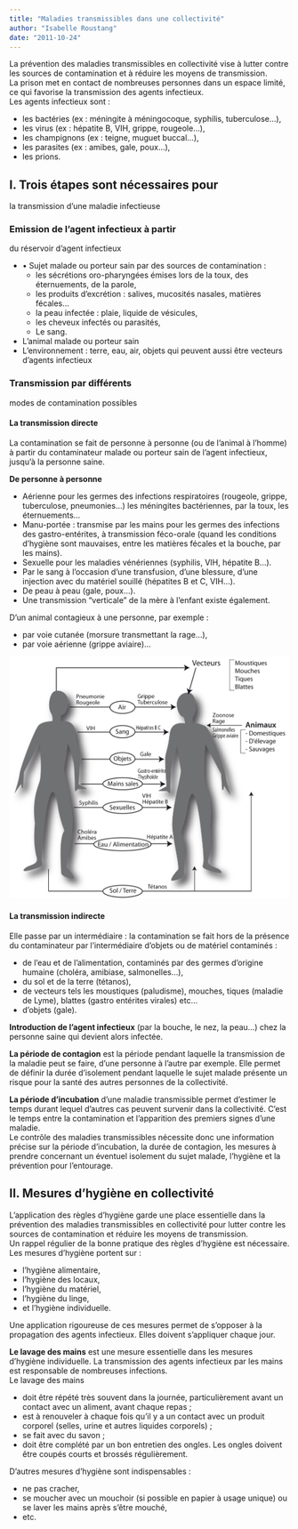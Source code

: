 ```yaml
---
title: "Maladies transmissibles dans une collectivité"
author: "Isabelle Roustang"
date: "2011-10-24"
---
```


<div class="teaser"><p>La prévention des maladies transmissibles en collectivité vise à lutter contre les sources de contamination et à réduire les moyens de transmission.<br />
La prison met en contact de nombreuses personnes dans un espace limité, ce qui favorise la transmission des agents infectieux.<br />
Les agents infectieux sont :</p>
<ul>
<li>les bactéries (ex : méningite à méningocoque, syphilis, tuberculose…),</li>
<li>les virus (ex : hépatite B, VIH, grippe, rougeole…),</li>
<li>les champignons (ex : teigne, muguet buccal…),</li>
<li>les parasites (ex : amibes, gale, poux…),</li>
<li>les prions.</li>
</ul></div>

## I. Trois étapes sont nécessaires pour

la transmission d’une maladie infectieuse

### Emission de l’agent infectieux à partir

du réservoir d’agent infectieux

- • Sujet malade ou porteur sain par des sources de contamination :
  - les sécrétions oro-pharyngées émises lors de la toux, des éternuements, de la parole,
  - les produits d’excrétion : salives, mucosités nasales, matières fécales…
  - la peau infectée : plaie, liquide de vésicules,
  - les cheveux infectés ou parasités,
  - Le sang.
- L’animal malade ou porteur sain
- L’environnement : terre, eau, air, objets qui peuvent aussi être vecteurs d’agents infectieux

### Transmission par différents

modes de contamination possibles

#### La transmission directe

La contamination se fait de personne à personne (ou de l’animal à l’homme) à partir du contaminateur malade ou porteur sain de l’agent infectieux, jusqu’à la personne saine.

**De personne à personne**

- Aérienne pour les germes des infections respiratoires (rougeole, grippe, tuberculose, pneumonies…) les méningites bactériennes, par la toux, les éternuements…
- Manu-portée : transmise par les mains pour les germes des infections des gastro-entérites, à transmission féco-orale (quand les conditions d’hygiène sont mauvaises, entre les matières fécales et la bouche, par les mains).
- Sexuelle pour les maladies vénériennes (syphilis, VIH, hépatite B…).
- Par le sang à l’occasion d’une transfusion, d’une blessure, d’une injection avec du matériel souillé (hépatites B et C, VIH…).
- De peau à peau (gale, poux…).
- Une transmission “verticale” de la mère à l’enfant existe également.

D’un animal contagieux à une personne, par exemple :

- par voie cutanée (morsure transmettant la rage…),
- par voie aérienne (grippe aviaire)…

![](vecteurs-de-transmission-nhygiene.jpg)

#### La transmission indirecte

Elle passe par un intermédiaire : la contamination se fait hors de la présence du contaminateur par l’intermédiaire d’objets ou de matériel contaminés :

- de l’eau et de l’alimentation, contaminés par des germes d’origine humaine (choléra, amibiase, salmonelles…),
- du sol et de la terre (tétanos),
- de vecteurs tels les moustiques (paludisme), mouches, tiques (maladie de Lyme), blattes (gastro entérites virales) etc…
- d’objets (gale).

**Introduction de l’agent infectieux** (par la bouche, le nez, la peau…) chez la personne saine qui devient alors infectée.

**La période de contagion** est la période pendant laquelle la transmission de la maladie peut se faire, d’une personne à l’autre par exemple. Elle permet de définir la durée d’isolement pendant laquelle le sujet malade présente un risque pour la santé des autres personnes de la collectivité.

**La période d’incubation** d’une maladie transmissible permet d’estimer le temps durant lequel d’autres cas peuvent survenir dans la collectivité. C’est le temps entre la contamination et l’apparition des premiers signes d’une maladie.  
Le contrôle des maladies transmissibles nécessite donc une information précise sur la période d’incubation, la durée de contagion, les mesures à prendre concernant un éventuel isolement du sujet malade, l’hygiène et la prévention pour l’entourage.

## II. Mesures d’hygiène en collectivité

L’application des règles d’hygiène garde une place essentielle dans la prévention des maladies transmissibles en collectivité pour lutter contre les sources de contamination et réduire les moyens de transmission.  
Un rappel régulier de la bonne pratique des règles d’hygiène est nécessaire. Les mesures d’hygiène portent sur :

- l’hygiène alimentaire,
- l’hygiène des locaux,
- l’hygiène du matériel,
- l’hygiène du linge,
- et l’hygiène individuelle.

Une application rigoureuse de ces mesures permet de s’opposer à la propagation des agents infectieux. Elles doivent s’appliquer chaque jour.

**Le lavage des mains** est une mesure essentielle dans les mesures d’hygiène individuelle. La transmission des agents infectieux par les mains est responsable de nombreuses infections.  
Le lavage des mains

- doit être répété très souvent dans la journée, particulièrement avant un contact avec un aliment, avant chaque repas ;
- est à renouveler à chaque fois qu’il y a un contact avec un produit corporel (selles, urine et autres liquides corporels) ;
- se fait avec du savon ;
- doit être complété par un bon entretien des ongles. Les ongles doivent être coupés courts et brossés régulièrement.

D’autres mesures d’hygiène sont indispensables :

- ne pas cracher,
- se moucher avec un mouchoir (si possible en papier à usage unique) ou se laver les mains après s’être mouché,
- etc.
